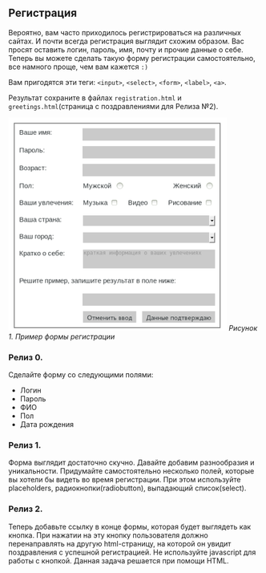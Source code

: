 ## Регистрация
Вероятно, вам часто приходилось регистрироваться на различных сайтах. И почти всегда регистрация выглядит схожим образом. Вас просят оставить логин, пароль, имя, почту и прочие данные о себе. Теперь вы можете сделать такую форму регистрации самостоятельно, все намного проще, чем вам кажется `:)`

Вам пригодятся эти теги: `<input>`, `<select>`, `<form>`, `<label>`, `<a>`.

Результат сохраните в файлах `registration.html` и `greetings.html`(страница с поздравлениями для Релиза №2).

![](readme-assets/reg_form.png)
*Рисунок 1. Пример формы регистрации*

### Релиз 0.
Сделайте форму со следующими полями:

- Логин
- Пароль
- ФИО
- Пол
- Дата рождения

### Релиз 1.
Форма выглядит достаточно скучно. Давайте добавим разнообразия и уникальности. Придумайте самостоятельно несколько полей, которые вы хотели бы видеть во время регистрации. При этом используйте placeholders, радиокнопки(radiobutton), выпадающий список(select).

### Релиз 2.
Теперь добавьте ссылку в конце формы, которая будет выглядеть как кнопка. При нажатии на эту кнопку пользователя должно перенаправлять на другую html-страницу, на которой он увидит поздравления с успешной регистрацией. Не используйте javascript для работы с кнопкой. Данная задача решается при помощи HTML.